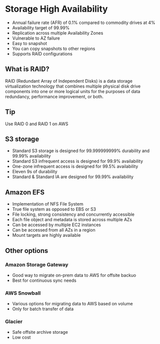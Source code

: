 # Storage High Availability

 - Annual failure rate (AFR) of 0.1% compared to commodity drives at 4%
 - Availability target of 99.99%
 - Replication across multiple Availability Zones
 - Vulnerable to AZ failure
 - Easy to snapshot
 - You can copy snapshots to other regions
 - Supports RAID configurations

## What is RAID?

RAID (Redundant Array of Independent Disks) is a data storage virtualization technology that combines multiple physical disk drive components into one or more logical units for the purposes of data redundancy, performance improvement, or both.

## Tip

Use RAID 0 and RAID 1 on AWS

## S3 storage

 - Standard S3 storage is designed for 99.999999999% durability and 99.99% availability
 - Standard S3 infrequent access is designed for 99.9% availability
 - One-zone infrequent access is designed for 99.5% availability
 - Eleven 9s of durability
 - Standard & Standard IA are designed for 99.99% availability

## Amazon EFS

 - Implementation of NFS File System
 - True file system as opposed to EBS or S3
 - File locking, strong consistency and concurrently accessible
 - Each file object and metadata is stored across multiple AZs
 - Can be accessed by multiple EC2 instances
 - Can be accessed from all AZs in a region
 - Mount targets are highly available

## Other options

### Amazon Storage Gateway

 - Good way to migrate on-prem data to AWS for offsite backuo
 - Best for continuous sync needs

### AWS Snowball

 - Various options for migrating data to AWS based on volume
 - Only for batch transfer of data

### Glacier

 - Safe offsite archive storage
 - Low cost